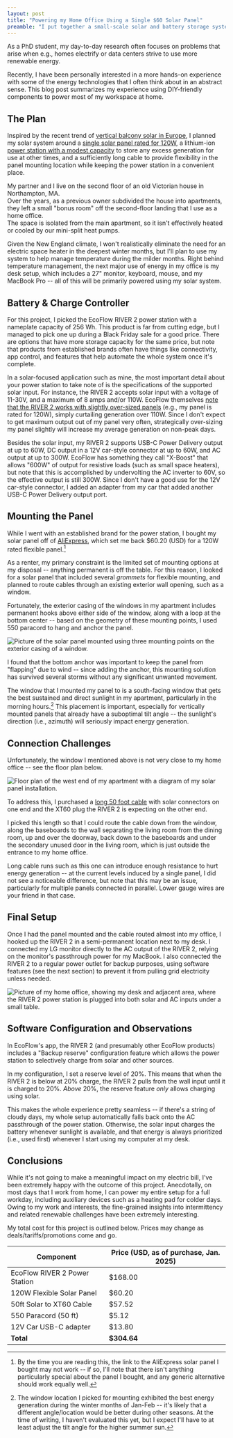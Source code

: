 ```yaml
---
layout: post
title: "Powering my Home Office Using a Single $60 Solar Panel"
preamble: "I put together a small-scale solar and battery storage system to power a single room in my apartment at relatively low cost.  In this post, I share my experience and takeaways."
---
```


As a PhD student, my day-to-day research often focuses on problems that arise when e.g., homes electrify or data centers strive to use more renewable energy.

Recently, I have been personally interested in a more hands-on experience with some of the energy technologies that I often think about in an abstract sense.  This blog post summarizes my experience using DIY-friendly components to power most of my workspace at home.

## The Plan

Inspired by the recent trend of [vertical balcony solar in Europe](https://www.theguardian.com/environment/2024/dec/18/if-a-million-germans-have-them-there-must-be-something-in-it-how-balcony-solar-is-taking-off), I planned my solar system around a [single solar panel rated for 120W](https://www.aliexpress.us/item/3256805821220339.html?spm=a2g0o.order_list.order_list_main.48.71d418022eJxvD&gatewayAdapt=glo2usa), a lithium-ion [power station with a modest capacity](https://us.ecoflow.com/products/river-2-portable-power-station) to store any excess generation for use at other times, and a sufficiently long cable to provide flexibility in the panel mounting location while keeping the power station in a convenient place.

My partner and I live on the second floor of an old Victorian house in Northampton, MA.  
Over the years, as a previous owner subdivided the house into apartments, they left a small "bonus room" off the second-floor landing that I use as a home office.  
The space is isolated from the main apartment, so it isn't effectively heated or cooled by our mini-split heat pumps.  

Given the New England climate, I won't realistically eliminate the need for an electric space heater in the deepest winter months, but I'll plan to use my system to help manage temperature during the milder months.
Right behind temperature management, the next major use of energy in my office is my desk setup, which includes a 27" monitor, keyboard, mouse, and my MacBook Pro -- all of this will be primarily powered using my solar system.


## Battery & Charge Controller

For this project, I picked the EcoFlow RIVER 2 power station with a nameplate capacity of 256 Wh.  This product is far from cutting edge, but I managed to pick one up during a Black Friday sale for a good price.  There are options that have more storage capacity for the same price, but note that products from established brands often have things like connectivity, app control, and features that help automate the whole system once it's complete. 

In a solar-focused application such as mine, the most important detail about your power station to take note of is the specifications of the supported solar input.  For instance, the RIVER 2 accepts solar input with a voltage of 11-30V, and a maximum of 8 amps and/or 110W.  EcoFlow themselves [note that the RIVER 2 works with slightly over-sized panels](https://blog.ecoflow.com/us/river-2-portable-power-station-faqs/) (e.g., my panel is rated for 120W), simply curtailing generation over 110W.
Since I don't expect to get maximum output out of my panel very often, strategically over-sizing my panel slightly will increase my average generation on non-peak days.

Besides the solar input, my RIVER 2 supports USB-C Power Delivery output at up to 60W, DC output in a 12V car-style connector at up to 60W, and AC output at up to 300W.  EcoFlow has something they call "X-Boost" that allows "600W" of output for resistive loads (such as small space heaters), but note that this is accomplished by undervolting the AC inverter to 60V, so the effective output is still 300W.
Since I don't have a good use for the 12V car-style connector, I added an adapter from my car that added another USB-C Power Delivery output port.

## Mounting the Panel

While I went with an established brand for the power station, I bought my solar panel off of [AliExpress](https://www.aliexpress.us/item/3256805821220339.html?spm=a2g0o.order_list.order_list_main.49.26e818020o1uIQ&gatewayAdapt=glo2usa), which set me back $60.20 (USD) for a 120W rated flexible panel.[^1]

As a renter, my primary constraint is the limited set of mounting options at my disposal -- anything permanent is off the table.  For this reason, I looked for a solar panel that included several *grommets* for flexible mounting, and planned to route cables through an existing exterior wall opening, such as a window.

Fortunately, the exterior casing of the windows in my apartment includes permanent hooks above either side of the window, along with a loop at the bottom center -- based on the geometry of these mounting points, I used 550 paracord to hang and anchor the panel.  

![Picture of the solar panel mounted using three mounting points on the exterior casing of a window.](https://adamlechowicz.github.io/assets/img/projects/solar-battery/window.heic)

I found that the bottom anchor was important to keep the panel from "flapping" due to wind -- since adding the anchor, this mounting solution has survived several storms without any significant unwanted movement.  

The window that I mounted my panel to is a south-facing window that gets the best sustained and direct sunlight in my apartment, particularly in the morning hours.[^2]  This placement is important, especially for vertically mounted panels that already have a suboptimal tilt angle -- the sunlight's direction (i.e., azimuth) will seriously impact energy generation.  

## Connection Challenges

Unfortunately, the window I mentioned above is not very close to my home office -- see the floor plan below.

![Floor plan of the west end of my apartment with a diagram of my solar panel installation.](https://adamlechowicz.github.io/assets/img/projects/solar-battery/plan.heic)

To address this, I purchased a [long 50 foot cable](https://www.amazon.com/dp/B0CLNTLJXQ?ref_=ppx_hzsearch_conn_dt_b_fed_asin_title_1) with solar connectors on one end and the XT60 plug the RIVER 2 is expecting on the other end.

I picked this length so that I could route the cable down from the window, along the baseboards to the wall separating the living room from the dining room, up and over the doorway, back down to the baseboards and under the secondary unused door in the living room, which is just outside the entrance to my home office.

Long cable runs such as this one can introduce enough resistance to hurt energy generation -- at the current levels induced by a single panel, I did not see a noticeable difference, but note that this may be an issue, particularly for multiple panels connected in parallel.  Lower gauge wires are your friend in that case.

## Final Setup

Once I had the panel mounted and the cable routed almost into my office, I hooked up the RIVER 2 in a semi-permanent location next to my desk.  I connected my LG monitor directly to the AC output of the RIVER 2, relying on the monitor's passthrough power for my MacBook.
I also connected the RIVER 2 to a regular power outlet for backup purposes, using software features (see the next section) to prevent it from pulling grid electricity unless needed.

![Picture of my home office, showing my desk and adjacent area, where the RIVER 2 power station is plugged into both solar and AC inputs under a small table.](https://adamlechowicz.github.io/assets/img/projects/solar-battery/desk.heic)

## Software Configuration and Observations

In EcoFlow's app, the RIVER 2 (and presumably other EcoFlow products) includes a "Backup reserve" configuration feature which allows the power station to selectively charge from solar and other sources.  

In my configuration,  I set a reserve level of 20%.  This means that when the RIVER 2 is below at 20% charge, the RIVER 2 pulls from the wall input until it is charged to 20%.  *Above* 20%, the reserve feature *only* allows charging using solar.

This makes the whole experience pretty seamless -- if there's a string of cloudy days, my whole setup automatically falls back onto the AC passthrough of the power station.  Otherwise, the solar input charges the battery whenever sunlight is available, and that energy is always prioritized (i.e., used first) whenever I start using my computer at my desk.


## Conclusions

While it's not going to make a meaningful impact on my electric bill, I've been extremely happy with the outcome of this project.  Anecdotally, on most days that I work from home, I can power my entire setup for a full workday, including auxiliary devices such as a heating pad for colder days.  Owing to my work and interests, the fine-grained insights into intermittency and related renewable challenges have been extremely interesting.  

My total cost for this project is outlined below.  Prices may change as deals/tariffs/promotions come and go.

| **Component**                 | **Price (USD, as of purchase, Jan. 2025)** |
|-------------------------------|--------------------------------------------|
| EcoFlow RIVER 2 Power Station | $168.00                                    |
| 120W Flexible Solar Panel     | $60.20                                     |
| 50ft Solar to XT60 Cable      | $57.52                                     |
| 550 Paracord (50 ft)          | $5.12                                      |
| 12V Car USB-C adapter         | $13.80                                     |
| **Total**                     | **$304.64**                                |


[^1]: By the time you are reading this, the link to the AliExpress solar panel I bought may not work -- if so, I'll note that there isn't anything particularly special about the panel I bought, and any generic alternative should work equally well.
[^2]: The window location I picked for mounting exhibited the best energy generation during the winter months of Jan-Feb -- it's likely that a different angle/location would be better during other seasons.  At the time of writing, I haven't evaluated this yet, but I expect I'll have to at least adjust the tilt angle for the higher summer sun.

